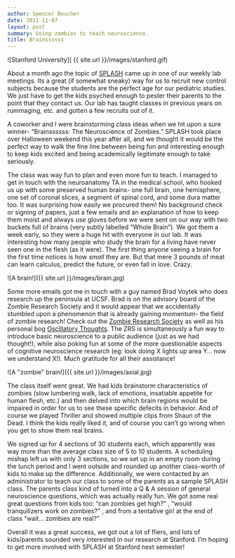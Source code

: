 ```yaml
---
author: Spencer Boucher
date: 2011-11-07
layout: post
summary: Using zombies to teach neuroscience.
title: Brainssssss
---
```


![Stanford University]( {{ site.url }}/images/stanford.gif)

About a month ago the topic of [SPLASH](http://stanfordesp.org) came up in one
of our weekly lab meetings. Its a great (if somewhat sneaky) way for us to
recruit new control subjects because the students are the perfect age for our
pediatric studies. We just have to get the kids psyched enough to pester their
parents to the point that they contact us. Our lab has taught classes in
previous years on rummaging, etc. and gotten a few recruits out of it.

A coworker and I were brainstorming class ideas when we hit upon a sure winner-
“Brainssssss: The Neuroscience of Zombies.”  SPLASH took place over Halloween
weekend this year after all, and we thought it would be the perfect way to walk
the fine line between being fun and interesting enough to keep kids excited and
being academically legitimate enough to take seriously.

The class was way fun to plan and even more fun to teach. I managed to get in
touch with the neuroanatomy TA in the medical school, who hooked us up with some
preserved human brains- one full brain, one hemisphere, one set of coronal
slices, a segment of spinal cord, and some dura matter too. It was surprising
how easily we procured them!  No background check or signing of papers, just a
few emails and an explanation of how to keep them moist and always use gloves
before we were sent on our way with two buckets full of brains (very subtly
labelled “Whole Brain”). We got them a week early, so they were a huge hit with
everyone in our lab. It was interesting how many people who study the brain for
a living have never seen one in the flesh (as it were). The first thing anyone
seeing a brain for the first time notices is how *small* they are. But that mere
3 pounds of meat can learn calculus, predict the future, or even fall in
love. Crazy.

![A brain!]({{ site.url }}/images/brain.jpg)

Some more emails got me in touch with a guy named Brad Voytek who does research
up the peninsula at UCSF. Brad is on the advisory board of the Zombie Research
Society and it would appear that we accidentally stumbled upon a phenomenon that
is already gaining momentum- the field of zombie research! Check out the
[Zombie Research Society][] as well as his personal bog
[Oscillatory Thoughts][].  The ZRS is simultaneously a fun way to introduce
basic neuroscience to a public audience (just as we had thought!), while also
poking fun at some of the more questionable aspects of cognitive neuroscience
research (eg: look doing X lights up area Y… now we understand X!). Much
gratitude for all their assistance!

![A "zombie" brain!]({{ site.url }}/images/axial.jpg)

The class itself went great. We had kids brainstorm characteristics of zombies
(slow lumbering walk, lack of emotions, insatiable appetite for human flesh,
etc.) and then delved into which brain regions would be impaired in order for us
to see these specific defecits in behavior. And of course we played Thriller and
showed multiple clips from Shaun of the Dead. I think the kids really liked it,
and of course you can’t go wrong when you get to show them real brains.

We signed up for 4 sections of 30 students each, which apparently was way more
than the average class size of 5 to 10 students. A scheduling mishap left us
with only 3 sections, so we set up in an empty room during the lunch period and
I went outside and rounded up another class-worth of kids to make up the
difference. Additionally, we were contacted by an administrator to teach our
class to some of the parents as a sample SPLASH class. The parents class kind of
turned into a Q & A session of general neuroscience questions, which was
actually really fun. We got some real great questions from kids too: “can
zombies get high?” , “would tranquilizers work on zombies?” , and from a
tentative girl at the end of class “wait… zombies are real?”

Overall it was a great success, we got out a lot of fliers, and lots of
kids/parents sounded very interested in our research at Stanford. I’m hoping to
get more involved with SPLASH at Stanford next semester!

[zombie research society]: http://zombieresearch.org

[Oscillatory Thoughts]: blog.ketyov.com
